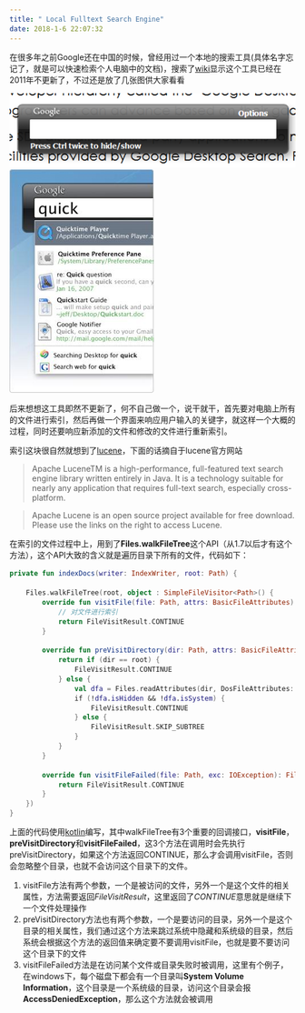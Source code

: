 ```yaml
---
title: " Local Fulltext Search Engine"
date: 2018-1-6 22:07:32
---
```


在很多年之前Google还在中国的时候，曾经用过一个本地的搜索工具(具体名字忘记了，就是可以快速检索个人电脑中的文档)，搜索了[wiki](https://en.wikipedia.org/wiki/Google_Desktop)显示这个工具已经在2011年不更新了，不过还是放了几张图供大家看看

![searchbar](/imgs/Googledesktopquickfindbox200906.png)
![searchresult](/imgs/Desktop_scrshotmac.jpg)

后来想想这工具即然不更新了，何不自己做一个，说干就干，首先要对电脑上所有的文件进行索引，然后再做一个界面来响应用户输入的关键字，就这样一个大概的过程，同时还要响应新添加的文件和修改的文件进行重新索引。

索引这块很自然就想到了[lucene](https://lucene.apache.org/)，下面的话摘自于lucene官方网站
> Apache LuceneTM is a high-performance, full-featured text search engine library written entirely in Java. It is a technology suitable for nearly any application that requires full-text search, especially cross-platform.

> Apache Lucene is an open source project available for free download. Please use the links on the right to access Lucene.

在索引的文件过程中上，用到了**Files.walkFileTree**这个API（从1.7以后才有这个方法），这个API大致的含义就是遍历目录下所有的文件，代码如下：

```kotlin
private fun indexDocs(writer: IndexWriter, root: Path) {

	Files.walkFileTree(root, object : SimpleFileVisitor<Path>() {
		override fun visitFile(file: Path, attrs: BasicFileAttributes): FileVisitResult {
			// 对文件进行索引
			return FileVisitResult.CONTINUE
		}

		override fun preVisitDirectory(dir: Path, attrs: BasicFileAttributes): FileVisitResult {
			return if (dir == root) {
				FileVisitResult.CONTINUE
			} else {
				val dfa = Files.readAttributes(dir, DosFileAttributes::class.java)
				if (!dfa.isHidden && !dfa.isSystem) {
					FileVisitResult.CONTINUE
				} else {
					FileVisitResult.SKIP_SUBTREE
				}
			}
		}

		override fun visitFileFailed(file: Path, exc: IOException): FileVisitResult {
			return FileVisitResult.CONTINUE
		}
	})
}
```

上面的代码使用[kotlin](http://kotlinlang.org/)编写，其中walkFileTree有3个重要的回调接口，**visitFile**，**preVisitDirectory**和**visitFileFailed**，这3个方法在调用时会先执行preVisitDirectory，如果这个方法返回CONTINUE，那么才会调用visitFile，否则会忽略整个目录，也就不会访问这个目录下的文件。

1. visitFile方法有两个参数，一个是被访问的文件，另外一个是这个文件的相关属性，方法需要返回*FileVisitResult*，这里返回了*CONTINUE*意思就是继续下一个文件处理操作
2. preVisitDirectory方法也有两个参数，一个是要访问的目录，另外一个是这个目录的相关属性，我们通过这个方法来跳过系统中隐藏和系统级的目录，然后系统会根据这个方法的返回值来确定要不要调用visitFile，也就是要不要访问这个目录下的文件
3. visitFileFailed方法是在访问某个文件或目录失败时被调用，这里有个例子，在windows下，每个磁盘下都会有一个目录叫**System Volume Information**，这个目录是一个系统级的目录，访问这个目录会报**AccessDeniedException**，那么这个方法就会被调用

